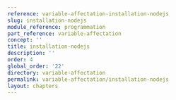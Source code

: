 ```yaml
---
reference: variable-affectation-installation-nodejs
slug: installation-nodejs
module_reference: programmation
part_reference: variable-affectation
concept: ''
title: installation-nodejs
description: ''
order: 4
global_order: '22'
directory: variable-affectation
permalink: variable-affectation/installation-nodejs
layout: chapters
---
```


